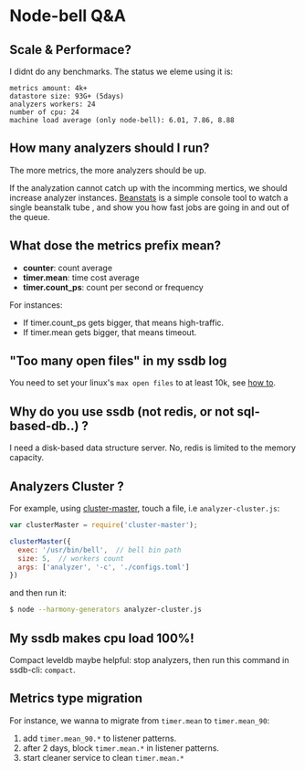 Node-bell Q&A
==============

Scale & Performace?
--------------------

I didnt do any benchmarks. The status we eleme using it is: 

```
metrics amount: 4k+
datastore size: 93G+ (5days)
analyzers workers: 24
number of cpu: 24
machine load average (only node-bell): 6.01, 7.86, 8.88
```

How many analyzers should I run?
---------------------------------

The more metrics, the more analyzers should be up. 

If the analyzation cannot catch up with the incomming mertics, we should increase analyzer instances.
[Beanstats](https://github.com/hit9/beanstats) is a simple console tool to watch a single beanstalk tube
, and show you how fast jobs are going in and out of the queue.


What dose the metrics prefix mean?
----------------------------------

- **counter**: count average
- **timer.mean**: time cost average
- **timer.count_ps**: count per second or frequency

For instances:

- If timer.count_ps gets bigger, that means high-traffic.
- If timer.mean gets bigger, that means timeout.

"Too many open files" in my ssdb log
------------------------------------

You need to set your linux's `max open files` to at least 10k, 
see [how to](http://stackoverflow.com/questions/34588/how-do-i-change-the-number-of-open-files-limit-in-linux).


Why do you use ssdb (not redis, or not sql-based-db..) ?
--------------------------------------------------------

I need a disk-based data structure server. No, redis is limited to the memory capacity.


Analyzers Cluster ?
-------------------

For example, using [cluster-master](https://github.com/isaacs/cluster-master),
touch a file, i.e `analyzer-cluster.js`:

```js
var clusterMaster = require('cluster-master');

clusterMaster({
  exec: '/usr/bin/bell',  // bell bin path
  size: 5,  // workers count
  args: ['analyzer', '-c', './configs.toml']
})
```

and then run it:

```bash
$ node --harmony-generators analyzer-cluster.js
```

My ssdb makes cpu load 100%!
----------------------------

Compact leveldb maybe helpful: stop analyzers, then run this command in ssdb-cli: `compact`.

Metrics type migration
-----------------------

For instance, we wanna to migrate from `timer.mean` to `timer.mean_90`:

1. add `timer.mean_90.*` to listener patterns.
2. after 2 days, block `timer.mean.*` in listener patterns.
3. start cleaner service to clean `timer.mean.*`
